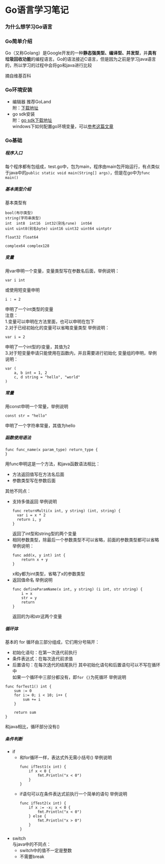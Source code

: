 # Go语言学习笔记
### 为什么想学习Go语言

### Go简单介绍
Go（又称Golang）是Google开发的一种**静态强类型、编译型、并发型**，并**具有垃圾回收功能**的编程语言。Go的语法接近C语言，但是因为之前是学习java语言的，所以学习的过程中会将go和java进行比较

摘自维基百科

### Go环境安装
- 编辑器
推荐GoLand  
附：[下载地址](https://www.jetbrains.com/go/download/#section=windows)
- go sdk安装  
附：[go sdk下载地址](https://golang.org/dl/)  
windows下如何配置go环境变量，可以[参考这篇文章](https://blog.csdn.net/defonds/article/details/50538077)

### Go基础
##### 程序入口
每个程序都有包组成，test.go中，包为main，程序由main包开始运行，有点类似于java中的`public static void main(String[] args)`，但是在go中为`func main()`
##### 基本类型介绍
基本类型有
```
bool(布尔类型)
string(字符串类型)
int  int8  int16  int32(别名rune)  int64
uint uint8(别名byte) uint16 uint32 uint64 uintptr

float32 float64

complex64 complex128
```

##### 变量
用var申明一个变量，变量类型写在参数名后面，举例说明：
```
var i int
```
或使用短变量申明
```
i : = 2
```
申明了一个int类型的变量  
注意：  
1.变量可以申明在方法里面，也可以申明在包下  
2.对于已经初始化的变量可以省略变量类型
举例说明：
```
var i = 2
```
申明了一个int型的i变量，其值为2  
3.对于短变量申请只能使用在函数内，并且需要进行初始化
变量组的申明，举例说明：
```
var (
    a, b int = 1, 2
    c, d string = "hello", "world"
)
```

##### 常量
用const申明一个常量，举例说明
```
const str = "hello"
```
申明了一个字符串常量，其值为hello

##### 函数使用语法
```
func func_name(x param_type) return_type {
}
```
用func申明这是一个方法，和java函数语法相比：
- 方法返回值写在方法名后面
- 参数类型写在参数后面

其他不同点：
- 支持多值返回
  举例说明
  ```
  func returnMulti(x int, y string) (int, string) {
    var i = x * 2
    return i, y
  }
  ```
  返回了int型和string型的两个变量
- 相同参数类型，除最后一个参数类型不可以省略，前面的参数类型都可以省略
  举例说明：
  ```
  func add(x, y int) int {
      return x + y
  }
  ```
  x和y都为int类型，省略了x的参数类型
- 返回值命名
  举例说明
  ```
  func defineParamName(x int, y string) (i int, str string) {
      i = x
      str = y
      return
  }
  ```
  返回的为i和str这两个变量

##### 循环体
基本的 for 循环由三部分组成，它们用分号隔开：
- 初始化语句：在第一次迭代前执行
- 条件表达式：在每次迭代前求值
- 后置语句：在每次迭代的结尾执行
其中初始化语句和后置语句可以不写在循环中  
如果一个循环中三部分都没有，即`for {}`为死循环
举例说明
```
func forTest1() int {
	sum := 0
	for i:= 0; i < 10; i++ {
		sum += i
	}

	return sum
}

```
和java相比，循环部分没有() 


##### 条件判断
- if  
    - 和for循环一样，表达式外无需小括号()
    举例说明
        ```
        func ifTest1(x int) {
            if x < 0 {
                fmt.Println("x < 0")
            }
        }
        ```
    -  if语句可以在条件表达式前执行一个简单的语句
    举例说明
        ```
        func ifTest2(x int) {
            if x := -x; x < 0 {
                fmt.Println("x < 0")
            } else {
                fmt.Println("x > 0")
            }
        }
        ```
- switch  
与java中的不同点：
    - switch中的值不一定是整数
    - 不需要break
